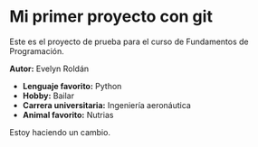 # Mi primer proyecto con git
Este es el proyecto de prueba para el curso de Fundamentos de Programación.

**Autor:** Evelyn Roldán
- **Lenguaje favorito:** Python
- **Hobby:** Bailar
- **Carrera universitaria:** Ingeniería aeronáutica 
- **Animal favorito:** Nutrias

Estoy haciendo un cambio.
